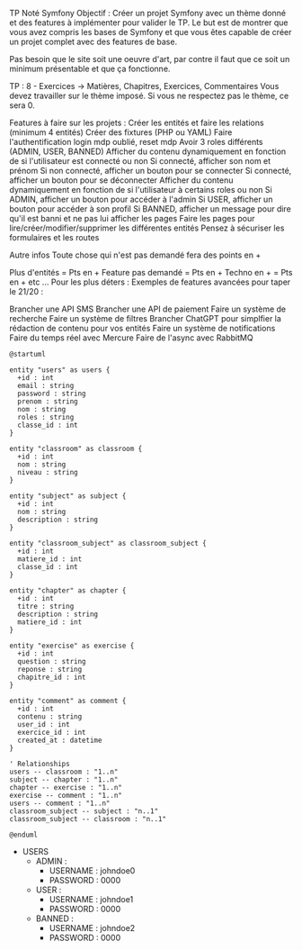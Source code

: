TP Noté Symfony
Objectif :
Créer un projet Symfony avec un thème donné et des features à implémenter pour valider le TP. Le but est de montrer que vous avez compris les bases de Symfony et que vous êtes capable de créer un projet complet avec des features de base.

Pas besoin que le site soit une oeuvre d'art, par contre il faut que ce soit un minimum présentable et que ça fonctionne.

TP :
8 - Exercices -> Matières, Chapitres, Exercices, Commentaires
Vous devez travailler sur le thème imposé. Si vous ne respectez pas le thème, ce sera 0.

Features à faire sur les projets :
Créer les entités et faire les relations (minimum 4 entités)
Créer des fixtures (PHP ou YAML)
Faire l'authentification
login
mdp oublié, reset mdp
Avoir 3 roles différents (ADMIN, USER, BANNED)
Afficher du contenu dynamiquement en fonction de si l'utilisateur est connecté ou non
Si connecté, afficher son nom et prénom
Si non connecté, afficher un bouton pour se connecter
Si connecté, afficher un bouton pour se déconnecter
Afficher du contenu dynamiquement en fonction de si l'utilisateur à certains roles ou non
Si ADMIN, afficher un bouton pour accéder à l'admin
Si USER, afficher un bouton pour accéder à son profil
Si BANNED, afficher un message pour dire qu'il est banni et ne pas lui afficher les pages
Faire les pages pour lire/créer/modifier/supprimer les différentes entités
Pensez à sécuriser les formulaires et les routes

Autre infos
Toute chose qui n'est pas demandé fera des points en +

Plus d'entités = Pts en +
Feature pas demandé = Pts en +
Techno en + = Pts en +
etc ...
Pour les plus déters :
Exemples de features avancées pour taper le 21/20 :

Brancher une API SMS
Brancher une API de paiement
Faire un système de recherche
Faire un système de filtres
Brancher ChatGPT pour simplfier la rédaction de contenu pour vos entités
Faire un système de notifications
Faire du temps réel avec Mercure
Faire de l'async avec RabbitMQ

```uml
@startuml

entity "users" as users {
  +id : int
  email : string
  password : string
  prenom : string
  nom : string
  roles : string
  classe_id : int
}

entity "classroom" as classroom {
  +id : int
  nom : string
  niveau : string
}

entity "subject" as subject {
  +id : int
  nom : string
  description : string
}

entity "classroom_subject" as classroom_subject {
  +id : int
  matiere_id : int
  classe_id : int
}

entity "chapter" as chapter {
  +id : int
  titre : string
  description : string
  matiere_id : int
}

entity "exercise" as exercise {
  +id : int
  question : string
  reponse : string
  chapitre_id : int
}

entity "comment" as comment {
  +id : int
  contenu : string
  user_id : int
  exercice_id : int
  created_at : datetime
}

' Relationships
users -- classroom : "1..n"
subject -- chapter : "1..n"
chapter -- exercise : "1..n"
exercise -- comment : "1..n"
users -- comment : "1..n"
classroom_subject -- subject : "n..1"
classroom_subject -- classroom : "n..1"

@enduml
```

- USERS
  - ADMIN :
    - USERNAME : johndoe0
    - PASSWORD : 0000
  - USER :
    - USERNAME : johndoe1
    - PASSWORD : 0000
  - BANNED :
    - USERNAME : johndoe2
    - PASSWORD : 0000
